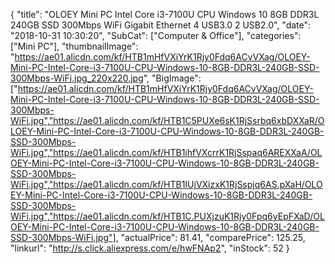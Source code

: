 {
	"title": "OLOEY Mini PC Intel Core i3-7100U CPU Windows 10 8GB DDR3L 240GB SSD 300Mbps WiFi Gigabit Ethernet 4 USB3.0 2 USB2.0",
	"date": "2018-10-31 10:30:20",
	"SubCat": ["Computer & Office"],
	"categories": ["Mini PC"],
	"thumbnailImage": "https://ae01.alicdn.com/kf/HTB1mHfVXiYrK1Rjy0Fdq6ACvVXag/OLOEY-Mini-PC-Intel-Core-i3-7100U-CPU-Windows-10-8GB-DDR3L-240GB-SSD-300Mbps-WiFi.jpg_220x220.jpg",
	"BigImage": ["https://ae01.alicdn.com/kf/HTB1mHfVXiYrK1Rjy0Fdq6ACvVXag/OLOEY-Mini-PC-Intel-Core-i3-7100U-CPU-Windows-10-8GB-DDR3L-240GB-SSD-300Mbps-WiFi.jpg","https://ae01.alicdn.com/kf/HTB1C5PUXe6sK1RjSsrbq6xbDXXaR/OLOEY-Mini-PC-Intel-Core-i3-7100U-CPU-Windows-10-8GB-DDR3L-240GB-SSD-300Mbps-WiFi.jpg","https://ae01.alicdn.com/kf/HTB1ihfVXcrrK1RjSspaq6AREXXaA/OLOEY-Mini-PC-Intel-Core-i3-7100U-CPU-Windows-10-8GB-DDR3L-240GB-SSD-300Mbps-WiFi.jpg","https://ae01.alicdn.com/kf/HTB1IUjVXizxK1RjSspjq6AS.pXaH/OLOEY-Mini-PC-Intel-Core-i3-7100U-CPU-Windows-10-8GB-DDR3L-240GB-SSD-300Mbps-WiFi.jpg","https://ae01.alicdn.com/kf/HTB1C.PUXjzuK1Rjy0Fpq6yEpFXaD/OLOEY-Mini-PC-Intel-Core-i3-7100U-CPU-Windows-10-8GB-DDR3L-240GB-SSD-300Mbps-WiFi.jpg"],
	"actualPrice": 81.41,
	"comparePrice": 125.25,
	"linkurl": "http://s.click.aliexpress.com/e/hwFNAp2",
	"inStock": 52
}
